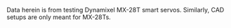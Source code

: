 Data herein is from testing Dynamixel MX-28T smart servos. Similarly, CAD setups are only meant for MX-28Ts.

